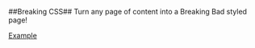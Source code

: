 ##Breaking CSS##
Turn any page of content into a Breaking Bad styled page!

[Example](http://htmlpreview.github.io/?https://github.com/DaveAtDog/Breaking-CSS/blob/master/index.html)
